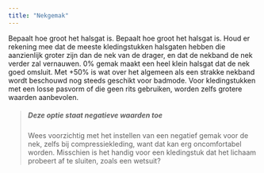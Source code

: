 ```yaml
---
title: "Nekgemak"
---
```


Bepaalt hoe groot het halsgat is. Bepaalt hoe groot het halsgat is. Houd er rekening mee dat de meeste kledingstukken halsgaten hebben die aanzienlijk groter zijn dan de nek van de drager, en dat de nekband de nek verder zal vernauwen. 0% gemak maakt een heel klein halsgat dat de nek goed omsluit. Met +50% is wat over het algemeen als een strakke nekband wordt beschouwd nog steeds geschikt voor badmode. Voor kledingstukken met een losse pasvorm of die geen rits gebruiken, worden zelfs grotere waarden aanbevolen.

> ##### Deze optie staat negatieve waarden toe
> 
> Wees voorzichtig met het instellen van een negatief gemak voor de nek, zelfs bij compressiekleding, want dat kan erg oncomfortabel worden. Misschien is het handig voor een kledingstuk dat het lichaam probeert af te sluiten, zoals een wetsuit?
